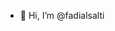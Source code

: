 - 👋 Hi, I’m @fadialsalti


<!---
fadialsalti/fadialsalti is a ✨ special ✨ repository because its `README.md` (this file) appears on your GitHub profile.
You can click the Preview link to take a look at your changes.
--->
